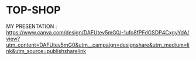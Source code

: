 # TOP-SHOP 
MY PRESENTATION :
https://www.canva.com/design/DAFUtev5mG0/-1ufo8fPFdGSDP4CxgyYdA/view?utm_content=DAFUtev5mG0&utm__campaign=designshare&utm_medium=link&utm_source=publishsharelink
